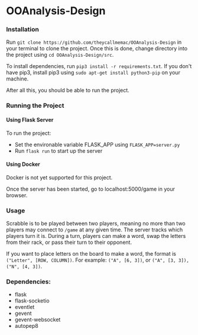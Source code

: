 # OOAnalysis-Design

### Installation

Run `git clone https://github.com/theycallmemac/OOAnalysis-Design` in your terminal to clone the project. Once this is done, change directory into the project using `cd OOAnalysis-Design/src`.

To install dependencies, run `pip3 install -r requirements.txt`. If you don't have pip3, install pip3 using `sudo apt-get install python3-pip` on your machine.

After all this, you should be able to run the project.


### Running the Project

#### Using Flask Server
To run the project:
- Set the environable variable FLASK_APP using `FLASK_APP=server.py`
- Run `flask run` to start up the server

#### Using Docker
Docker is not yet supported for this project.


Once the server has been started, go to localhost:5000/game in your browser.

### Usage

Scrabble is to be played between two players, meaning no more than two players may connect to `/game` at any given time. The server tracks which players turn it is. During a turn, players can make a word, swap the letters from their rack, or pass their turn to their opponent.

If you want to place letters on the board to make a word, the format is `("Letter", [ROW, COLUMN])`. For example: `("A", [6, 3])`, or `("A", [3, 3]), ("N", [4, 3])`. 


### Dependencies:

- flask
- flask-socketio
- eventlet
- gevent
- gevent-websocket
- autopep8
